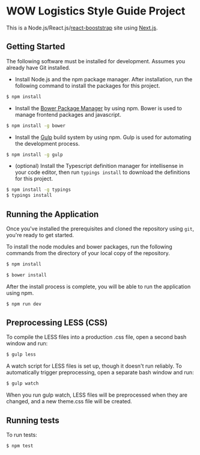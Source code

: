 # WOW Logistics Style Guide Project

This is a Node.js/React.js/[react-booststrap](https://react-bootstrap.github.io/components.html) site using [Next.js](https://github.com/zeit/next.js).

## Getting Started

The following software must be installed for development. Assumes you already have Git installed.

- Install Node.js and the npm package manager. After installation, run the following command to install the packages for this project.

```bash
$ npm install
```

- Install the [Bower Package Manager](http://bower.io/) by using npm. Bower is used to manage frontend packages and javascript.

```bash
$ npm install -g bower
```

- Install the [Gulp](http://gulpjs.com/) build system by using npm. Gulp is used for automating the development process.

```bash
$ npm install -g gulp
```

- (optional) Install the Typescript definition manager for intellisense in your code editor, then run `typings install` to download the definitions for this project.

```bash
$ npm install -g typings
$ typings install
```
##  Running the Application

Once you've installed the prerequisites and cloned the repository using `git`, you're ready to get started.

To install the node modules and bower packages, run the following commands from the directory of your local copy of the repository.

```bash
$ npm install
```

```bash
$ bower install
```

After the install process is complete, you will be able to run the application using npm.

```bash
$ npm run dev
```
##  Preprocessing LESS (CSS)

To compile the LESS files into a production .css file, open a second bash window and run:

```bash
$ gulp less
```

A watch script for LESS files is set up, though it doesn't run reliably. To automatically trigger preprocessing, open a separate bash window and run:

```bash
$ gulp watch
```

When you run gulp watch, LESS files will be preprocessed when they are changed, and a new theme.css file will be created.

## Running tests
To run tests:
```bash
$ npm test
```
